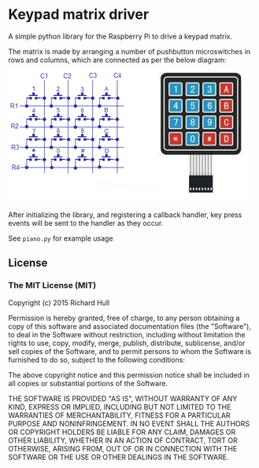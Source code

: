 # Keypad matrix driver

A simple python library for the Raspberry Pi to drive a keypad matrix.

The matrix is made by arranging a number of pushbutton microswitches in rows
and columns, which are connected as per the below diagram:

![keypad matrix](https://raw.githubusercontent.com/rm-hull/keypad/master/docs/images/keypad.png)

After initializing the library, and registering a callback handler, key press events
will be sent to the handler as they occur.

See `piano.py` for example usage

## License

### The MIT License (MIT)

Copyright (c) 2015 Richard Hull

Permission is hereby granted, free of charge, to any person obtaining a copy
of this software and associated documentation files (the "Software"), to deal
in the Software without restriction, including without limitation the rights
to use, copy, modify, merge, publish, distribute, sublicense, and/or sell
copies of the Software, and to permit persons to whom the Software is
furnished to do so, subject to the following conditions:

The above copyright notice and this permission notice shall be included in all
copies or substantial portions of the Software.

THE SOFTWARE IS PROVIDED "AS IS", WITHOUT WARRANTY OF ANY KIND, EXPRESS OR
IMPLIED, INCLUDING BUT NOT LIMITED TO THE WARRANTIES OF MERCHANTABILITY,
FITNESS FOR A PARTICULAR PURPOSE AND NONINFRINGEMENT. IN NO EVENT SHALL THE
AUTHORS OR COPYRIGHT HOLDERS BE LIABLE FOR ANY CLAIM, DAMAGES OR OTHER
LIABILITY, WHETHER IN AN ACTION OF CONTRACT, TORT OR OTHERWISE, ARISING FROM,
OUT OF OR IN CONNECTION WITH THE SOFTWARE OR THE USE OR OTHER DEALINGS IN THE
SOFTWARE.

